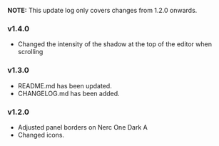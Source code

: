 **NOTE:** This update log only covers changes from 1.2.0 onwards.

### v1.4.0
- Changed the intensity of the shadow at the top of the editor when scrolling

### v1.3.0
- README.md has been updated.
- CHANGELOG.md has been added.

### v1.2.0
- Adjusted panel borders on Nerc One Dark A
- Changed icons.
